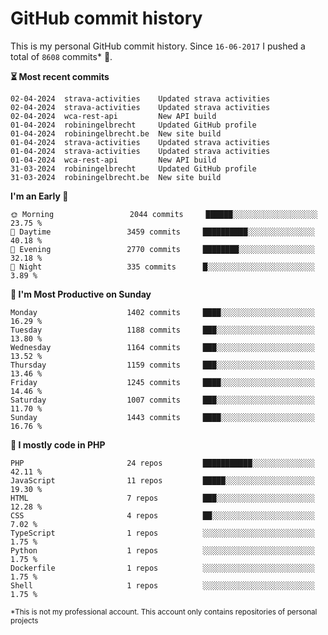 # GitHub commit history
This is my personal GitHub commit history. Since <!--START_SECTION:first-commit-date-->`16-06-2017`<!--END_SECTION:first-commit-date--> I pushed a total of <!--START_SECTION:total-commit-count-->`8608`<!--END_SECTION:total-commit-count--> commits* 🎉.

<!--START_SECTION:most-recent-commits-->
**⏳ Most recent commits**
                                        
```text
02-04-2024  strava-activities    Updated strava activities
02-04-2024  strava-activities    Updated strava activities
02-04-2024  wca-rest-api         New API build
01-04-2024  robiningelbrecht     Updated GitHub profile
01-04-2024  robiningelbrecht.be  New site build
01-04-2024  strava-activities    Updated strava activities
01-04-2024  strava-activities    Updated strava activities
01-04-2024  wca-rest-api         New API build
31-03-2024  robiningelbrecht     Updated GitHub profile
31-03-2024  robiningelbrecht.be  New site build
```
<!--END_SECTION:most-recent-commits-->  

<!--START_SECTION:commits-per-day-time-->
**I&#039;m an Early 🐤**

```text
🌞 Morning                 2044 commits     ██████░░░░░░░░░░░░░░░░░░░   23.75 %
🌆 Daytime                 3459 commits     ██████████░░░░░░░░░░░░░░░   40.18 %
🌃 Evening                 2770 commits     ████████░░░░░░░░░░░░░░░░░   32.18 %
🌙 Night                   335 commits      █░░░░░░░░░░░░░░░░░░░░░░░░   3.89 %
```
<!--END_SECTION:commits-per-day-time-->  

<!--START_SECTION:commits-per-weekday-->
**📅 I&#039;m Most Productive on Sunday**

```text
Monday                    1402 commits     ████░░░░░░░░░░░░░░░░░░░░░   16.29 %
Tuesday                   1188 commits     ███░░░░░░░░░░░░░░░░░░░░░░   13.80 %
Wednesday                 1164 commits     ███░░░░░░░░░░░░░░░░░░░░░░   13.52 %
Thursday                  1159 commits     ███░░░░░░░░░░░░░░░░░░░░░░   13.46 %
Friday                    1245 commits     ████░░░░░░░░░░░░░░░░░░░░░   14.46 %
Saturday                  1007 commits     ███░░░░░░░░░░░░░░░░░░░░░░   11.70 %
Sunday                    1443 commits     ████░░░░░░░░░░░░░░░░░░░░░   16.76 %
```
<!--END_SECTION:commits-per-weekday-->  

<!--START_SECTION:repos-per-language-->
**💬 I mostly code in PHP**

```text
PHP                       24 repos         ███████████░░░░░░░░░░░░░░   42.11 %
JavaScript                11 repos         █████░░░░░░░░░░░░░░░░░░░░   19.30 %
HTML                      7 repos          ███░░░░░░░░░░░░░░░░░░░░░░   12.28 %
CSS                       4 repos          ██░░░░░░░░░░░░░░░░░░░░░░░   7.02 %
TypeScript                1 repos          ░░░░░░░░░░░░░░░░░░░░░░░░░   1.75 %
Python                    1 repos          ░░░░░░░░░░░░░░░░░░░░░░░░░   1.75 %
Dockerfile                1 repos          ░░░░░░░░░░░░░░░░░░░░░░░░░   1.75 %
Shell                     1 repos          ░░░░░░░░░░░░░░░░░░░░░░░░░   1.75 %
```
<!--END_SECTION:repos-per-language-->  

<sub>*This is not my professional account. This account only contains repositories of personal projects</sub>

